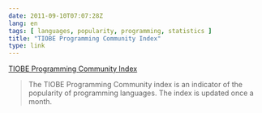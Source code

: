 ```yaml
---
date: 2011-09-10T07:07:28Z
lang: en
tags: [ languages, popularity, programming, statistics ]
title: "TIOBE Programming Community Index"
type: link
---
```


[TIOBE Programming Community
Index](http://www.tiobe.com/index.php/content/paperinfo/tpci/index.html)

> The TIOBE Programming Community index is an indicator of the
> popularity of programming languages. The index is updated once a
> month.

